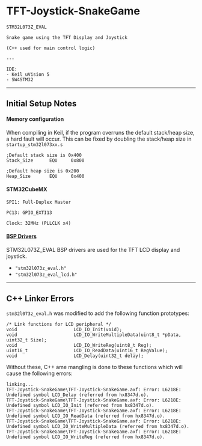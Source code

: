 # TFT-Joystick-SnakeGame

	STM32L073Z_EVAL

	Snake game using the TFT Display and Joystick

	(C++ used for main control logic)
	
	---
	
	IDE:
	- Keil uVision 5
	- SW4STM32

---

## Initial Setup Notes

#### Memory configuration 

When compiling in Keil, if the program overruns the default stack/heap size, a hard fault will occur.
This can be fixed by doubling the stack/heap size in `startup_stm32l073xx.s`

	;Default stack size is 0x400
	Stack_Size      EQU     0x800

	;Default heap size is 0x200
	Heap_Size       EQU     0x400

#### STM32CubeMX

	SPI1: Full-Duplex Master

	PC13: GPIO_EXTI13

	Clock: 32MHz (PLLCLK x4)


#### [BSP Drivers](../../additional/setup.md)

STM32L073Z_EVAL BSP drivers are used for the TFT LCD display and joystick.

- `"stm32l073z_eval.h"`
- `"stm32l073z_eval_lcd.h"`

---

## C++ Linker Errors

`stm32l073z_eval.h` was modified to add the following function prototypes:
	
	/* Link functions for LCD peripheral */
	void                     LCD_IO_Init(void);
	void                     LCD_IO_WriteMultipleData(uint8_t *pData, uint32_t Size);
	void                     LCD_IO_WriteReg(uint8_t Reg);
	uint16_t                 LCD_IO_ReadData(uint16_t RegValue);
	void                     LCD_Delay(uint32_t delay);

Without these, C++ ame mangling is done to these functions which will cause the following errors:

	linking...
	TFT-Joystick-SnakeGame\TFT-Joystick-SnakeGame.axf: Error: L6218E: Undefined symbol LCD_Delay (referred from hx8347d.o).
	TFT-Joystick-SnakeGame\TFT-Joystick-SnakeGame.axf: Error: L6218E: Undefined symbol LCD_IO_Init (referred from hx8347d.o).
	TFT-Joystick-SnakeGame\TFT-Joystick-SnakeGame.axf: Error: L6218E: Undefined symbol LCD_IO_ReadData (referred from hx8347d.o).
	TFT-Joystick-SnakeGame\TFT-Joystick-SnakeGame.axf: Error: L6218E: Undefined symbol LCD_IO_WriteMultipleData (referred from hx8347d.o).
	TFT-Joystick-SnakeGame\TFT-Joystick-SnakeGame.axf: Error: L6218E: Undefined symbol LCD_IO_WriteReg (referred from hx8347d.o).
